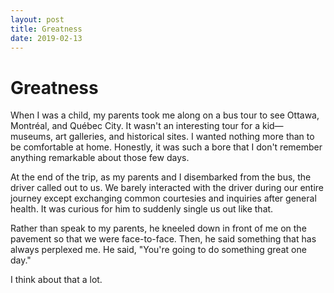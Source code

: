 ```yaml
---
layout: post
title: Greatness
date: 2019-02-13
---
```


# Greatness

When I was a child, my parents took me along on a bus tour to see Ottawa, Montréal, and Québec City. It wasn't an interesting tour for a kid—museums, art galleries, and historical sites. I wanted nothing more than to be comfortable at home. Honestly, it was such a bore that I don't remember anything remarkable about those few days.

At the end of the trip, as my parents and I disembarked from the bus, the driver called out to us. We barely interacted with the driver during our entire journey except exchanging common courtesies and inquiries after general health. It was curious for him to suddenly single us out like that.

Rather than speak to my parents, he kneeled down in front of me on the pavement so that we were face-to-face. Then, he said something that has always perplexed me. He said, "You're going to do something great one day."

I think about that a lot.
